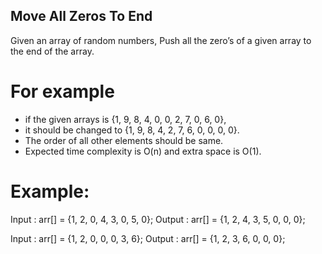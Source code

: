 ## Move All Zeros To End

Given an array of random numbers, Push all the zero’s of a given array to the end of the array.
# For example
* if the given arrays is {1, 9, 8, 4, 0, 0, 2, 7, 0, 6, 0},
* it should be changed to {1, 9, 8, 4, 2, 7, 6, 0, 0, 0, 0}.
* The order of all other elements should be same. 
* Expected time complexity is O(n) and extra space is O(1).

# Example: 

Input :  arr[] = {1, 2, 0, 4, 3, 0, 5, 0};
Output : arr[] = {1, 2, 4, 3, 5, 0, 0, 0};

Input : arr[]  = {1, 2, 0, 0, 0, 3, 6};
Output : arr[] = {1, 2, 3, 6, 0, 0, 0};